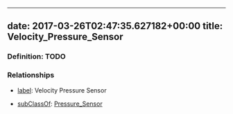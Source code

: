 
---
date: 2017-03-26T02:47:35.627182+00:00
title: Velocity_Pressure_Sensor
---
### Definition: TODO

### Relationships

* [label](http://www.w3.org/2000/01/rdf-schema#label): Velocity Pressure Sensor

* [subClassOf](http://www.w3.org/2000/01/rdf-schema#subClassOf): [Pressure_Sensor](https://brickschema.org/schema/1.0/Brick#Pressure_Sensor)
